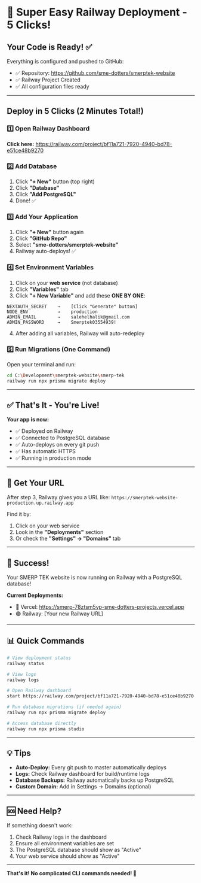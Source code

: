 # 🚀 Super Easy Railway Deployment - 5 Clicks!

## Your Code is Ready! ✅

Everything is configured and pushed to GitHub:
- ✅ Repository: https://github.com/sme-dotters/smerptek-website
- ✅ Railway Project Created
- ✅ All configuration files ready

---

## Deploy in 5 Clicks (2 Minutes Total!)

### 1️⃣ Open Railway Dashboard
**Click here:** https://railway.com/project/bf11a721-7920-4940-bd78-e51ce48b9270

### 2️⃣ Add Database
1. Click **"+ New"** button (top right)
2. Click **"Database"**
3. Click **"Add PostgreSQL"**
4. Done! ✅

### 3️⃣ Add Your Application
1. Click **"+ New"** button again
2. Click **"GitHub Repo"**
3. Select **"sme-dotters/smerptek-website"**
4. Railway auto-deploys! ✅

### 4️⃣ Set Environment Variables
1. Click on your **web service** (not database)
2. Click **"Variables"** tab
3. Click **"+ New Variable"** and add these **ONE BY ONE**:

```
NEXTAUTH_SECRET    →    [Click "Generate" button]
NODE_ENV           →    production
ADMIN_EMAIL        →    salehelhalik@gmail.com
ADMIN_PASSWORD     →    Smerptek03554939!
```

4. After adding all variables, Railway will auto-redeploy

### 5️⃣ Run Migrations (One Command)
Open your terminal and run:
```bash
cd C:\Development\smerptek-website\smerp-tek
railway run npx prisma migrate deploy
```

---

## ✅ That's It - You're Live!

**Your app is now:**
- ✅ Deployed on Railway
- ✅ Connected to PostgreSQL database
- ✅ Auto-deploys on every git push
- ✅ Has automatic HTTPS
- ✅ Running in production mode

---

## 🔗 Get Your URL

After step 3, Railway gives you a URL like:
`https://smerptek-website-production.up.railway.app`

Find it by:
1. Click on your web service
2. Look in the **"Deployments"** section
3. Or check the **"Settings" → "Domains"** tab

---

## 🎉 Success!

Your SMERP TEK website is now running on Railway with a PostgreSQL database!

**Current Deployments:**
- 🔵 Vercel: https://smerp-78ztsm5vp-sme-dotters-projects.vercel.app
- 🟣 Railway: [Your new Railway URL]

---

## 📊 Quick Commands

```bash
# View deployment status
railway status

# View logs
railway logs

# Open Railway dashboard
start https://railway.com/project/bf11a721-7920-4940-bd78-e51ce48b9270

# Run database migrations (if needed again)
railway run npx prisma migrate deploy

# Access database directly
railway run npx prisma studio
```

---

## 💡 Tips

- **Auto-Deploy:** Every git push to master automatically deploys
- **Logs:** Check Railway dashboard for build/runtime logs
- **Database Backups:** Railway automatically backs up PostgreSQL
- **Custom Domain:** Add in Settings → Domains (optional)

---

## 🆘 Need Help?

If something doesn't work:
1. Check Railway logs in the dashboard
2. Ensure all environment variables are set
3. The PostgreSQL database should show as "Active"
4. Your web service should show as "Active"

---

**That's it! No complicated CLI commands needed! 🎉**
